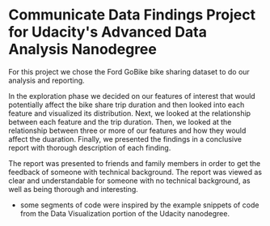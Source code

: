 # Communicate Data Findings Project for Udacity's Advanced Data Analysis Nanodegree

For this project we chose the Ford GoBike bike sharing dataset to do our analysis and reporting.

In the exploration phase we decided on our features of interest that would potentially affect the bike share trip duration and then looked into each feature and visualized its distribution. Next, we looked at the relationship between each feature and the trip duration. Then, we looked at the relationship between three or more of our features and how they would affect the duaration. Finally, we presented the findings in a conclusive report with thorough description of each finding.

The report was presented to friends and family members in order to get the feedback of someone with technical background. The report was viewed as clear and understandable for someone with no technical background, as well as being thorough and interesting.

* some segments of code were inspired by the example snippets of code from the Data Visualization portion of the Udacity nanodegree.
